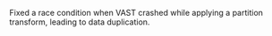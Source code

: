 Fixed a race condition when VAST crashed while applying a partition
transform, leading to data duplication.
